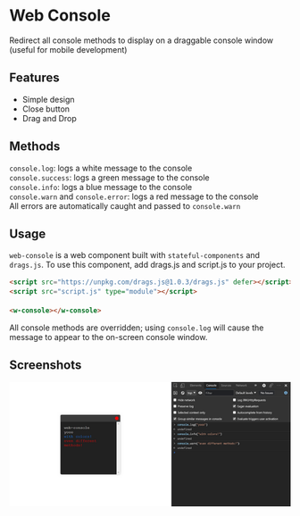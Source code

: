 # Web Console
Redirect all console methods to display on a draggable console window (useful for mobile development)

## Features
* Simple design
* Close button
* Drag and Drop

## Methods
`console.log`: logs a white message to the console  
`console.success`: logs a green message to the console  
`console.info`: logs a blue message to the console  
`console.warn` and `console.error`: logs a red message to the console  
All errors are automatically caught and passed to `console.warn`  

## Usage
`web-console` is a web component built with `stateful-components` and `drags.js`. To use this component, add drags.js and script.js to your project.

```html
<script src="https://unpkg.com/drags.js@1.0.3/drags.js" defer></script>
<script src="script.js" type="module"></script>

<w-console></w-console>
```

All console methods are overridden; using `console.log` will cause the message to appear to the on-screen console window. 

## Screenshots
![main component](screenshots/main-component.png)